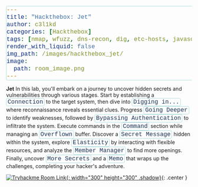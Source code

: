 ```yaml
---
title: "Hackthebox: Jet"
author: c3l1kd
categories: [Hackthebox]
tags: [nmap, wfuzz, dns-recon, dig, etc-hosts, javascript-decoding, fromCharCode, sql-injection, burpsuite, sqlmap, http, ssh, reverse-dns, php, web-fuzzing, authentication-bypass]
render_with_liquid: false
img_path: /images/hackthebox_jet/
image:
  path: room_image.png
---
```



**Jet** In this lab, you'll embark on a journey to uncover hidden secrets and vulnerabilities through various stages. Start by establishing a <code>Connection</code> to the target system, then dive into <code>Digging in...</code> where reconnaissance reveals essential clues. Progress <code>Going Deeper</code> to identify weaknesses, followed by <code>Bypassing Authentication</code> to infiltrate the system. Execute commands in the <code>Command</code> section while managing an <code>Overflown</code> buffer. Discover a <code>Secret Message</code> hidden within the system, explore <code>Elasticity</code> by interacting with flexible resources, and analyze the <code>Member Manager</code> to find more openings. Finally, uncover <code>More Secrets</code> and a <code>Memo</code> that wraps up the challenges, completing your hacker's adventure.

<style>
    code {
  font-family: 'Courier New', Courier, monospace;
  font-size: 1rem;
  color: #1d3557; /* Dark blue color */
  padding: 1px 3px;
  border-radius: 4px;
  border: 1px solid #a8dadc;
  display: inline-block;
}

/* Hover effect for code elements */
code:hover {
  background-color: #a8dadc; /* Slightly darker background on hover */
  color: #ffffff; /* Change text color on hover */
  cursor: pointer;
  transform: scale(1.05); /* Slight zoom-in effect */
  transition: all 0.3s ease-in-out;
}
</style>

[![Tryhackme Room Link](room_image.png){: width="300" height="300" .shadow}](https://tryhackme.com/r/room/mousetrap){: .center }